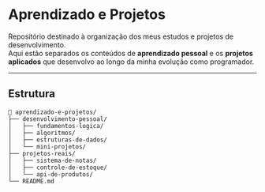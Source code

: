 # Aprendizado e Projetos

Repositório destinado à organização dos meus estudos e projetos de desenvolvimento.  
Aqui estão separados os conteúdos de **aprendizado pessoal** e os **projetos aplicados** que desenvolvo ao longo da minha evolução como programador.

---

## Estrutura

```text
📂 aprendizado-e-projetos/
├── desenvolvimento-pessoal/
│   ├── fundamentos-logica/
│   ├── algoritmos/
│   ├── estruturas-de-dados/
│   └── mini-projetos/
├── projetos-reais/
│   ├── sistema-de-notas/
│   ├── controle-de-estoque/
│   └── api-de-produtos/
└── README.md
